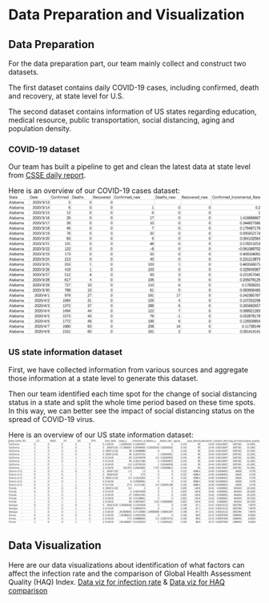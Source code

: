 # Data Preparation and Visualization

## Data Preparation
For the data preparation part, our team mainly collect and construct two datasets. 

The first dataset contains daily COVID-19 cases, including confirmed, death and recovery, at state level for U.S.

The second dataset contains information of US states regarding education, medical resource, public transportation, social distancing, aging and population density.
### COVID-19 dataset
Our team has built a pipeline to get and clean the latest data at state level from [CSSE daily report](https://github.com/CSSEGISandData/COVID-19/tree/master/csse_covid_19_data/csse_covid_19_daily_reports).

Here is an overview of our COVID-19 cases dataset:
![COVID-19 dataset](https://github.com/Mandy-Gu/COVID-19-Analysis/blob/master/Data-Preparation-and-Visualization/COVID-19_state_data_overview.png?raw=true)

### US state information dataset
First, we have collected information from various sources and aggregate those information at a state level to generate this dataset.

Then our team identified each time spot for the change of social distancing status in a state and split the whole time period based on these time spots. In this way, we can better see the impact of social distancing status on the spread of COVID-19 virus.

Here is an overview of our US state information dataset:
![US state dataset](https://github.com/Mandy-Gu/COVID-19-Analysis/blob/master/Data-Preparation-and-Visualization/US_state_data_overview.png?raw=true)

## Data Visualization
Here are our data visualizations about identification of what factors can affect the infection rate and the comparison of Global Health Assessment Quality (HAQ) Index. [Data viz for infection rate](https://public.tableau.com/profile/mandy.gu#!/vizhome/COVID-19inUS_15869448749500/Identifyfactorsthatwillaffectinfectionrate) & [Data viz for HAQ comparison](https://public.tableau.com/profile/mandy.gu#!/vizhome/HAQ/Healthofsixmaincountries)
